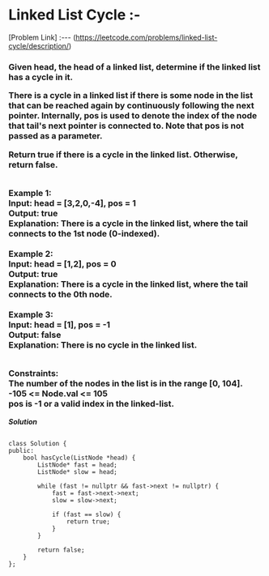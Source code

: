 # Linked List Cycle :-

[Problem Link] :--- (https://leetcode.com/problems/linked-list-cycle/description/)

<h3>
Given head, the head of a linked list, determine if the linked list has a cycle in it.

There is a cycle in a linked list if there is some node in the list that can be reached again by continuously following the next pointer. Internally, pos is used to denote the index of the node that tail's next pointer is connected to. Note that pos is not passed as a parameter.

Return true if there is a cycle in the linked list. Otherwise, return false.<br><br>

Example 1:<br>
Input: head = [3,2,0,-4], pos = 1<br>
Output: true<br>
Explanation: There is a cycle in the linked list, where the tail connects to the 1st node (0-indexed).<br><br>
Example 2:<br>
Input: head = [1,2], pos = 0<br>
Output: true<br>
Explanation: There is a cycle in the linked list, where the tail connects to the 0th node.<br><br>
Example 3:<br>
Input: head = [1], pos = -1<br>
Output: false<br>
Explanation: There is no cycle in the linked list.<br><br>
 
Constraints:<br>
The number of the nodes in the list is in the range [0, 104].<br>
-105 <= Node.val <= 105<br>
pos is -1 or a valid index in the linked-list.<br>
  
</h3>

***Solution***

```

class Solution {
public:
    bool hasCycle(ListNode *head) {
        ListNode* fast = head;
        ListNode* slow = head;

        while (fast != nullptr && fast->next != nullptr) {
            fast = fast->next->next;
            slow = slow->next;

            if (fast == slow) {
                return true;
            }
        }

        return false;        
    }
};

```
